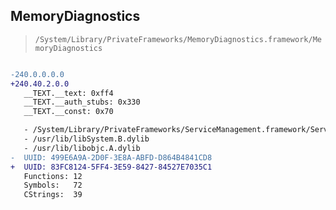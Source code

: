## MemoryDiagnostics

> `/System/Library/PrivateFrameworks/MemoryDiagnostics.framework/MemoryDiagnostics`

```diff

-240.0.0.0.0
+240.40.2.0.0
   __TEXT.__text: 0xff4
   __TEXT.__auth_stubs: 0x330
   __TEXT.__const: 0x70

   - /System/Library/PrivateFrameworks/ServiceManagement.framework/ServiceManagement
   - /usr/lib/libSystem.B.dylib
   - /usr/lib/libobjc.A.dylib
-  UUID: 499E6A9A-2D0F-3E8A-ABFD-D864B4841CD8
+  UUID: 83FC8124-5FF4-3E59-8427-84527E7035C1
   Functions: 12
   Symbols:   72
   CStrings:  39

```

